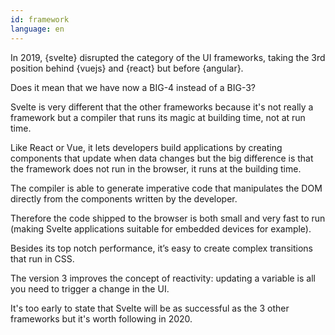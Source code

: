 ```yaml
---
id: framework
language: en
---
```


In 2019, {svelte} disrupted the category of the UI frameworks, taking the 3rd position behind {vuejs} and {react} but before {angular}.

Does it mean that we have now a BIG-4 instead of a BIG-3?

Svelte is very different that the other frameworks because it's not really a framework but a compiler that runs its magic at building time, not at run time.

Like React or Vue, it lets developers build applications by creating components that update when data changes but the big difference is that the framework does not run in the browser, it runs at the building time.

The compiler is able to generate imperative code that manipulates the DOM directly from the components written by the developer.

Therefore the code shipped to the browser is both small and very fast to run (making Svelte applications suitable for embedded devices for example).

Besides its top notch performance, it’s easy to create complex transitions that run in CSS.

The version 3 improves the concept of reactivity: updating a variable is all you need to trigger a change in the UI.

It's too early to state that Svelte will be as successful as the 3 other frameworks but it's worth following in 2020.
